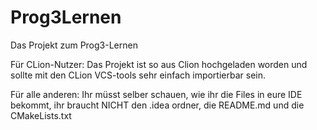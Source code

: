 # Prog3Lernen
Das Projekt zum Prog3-Lernen

Für CLion-Nutzer:
Das Projekt ist so aus Clion hochgeladen worden und sollte mit den CLion VCS-tools sehr einfach importierbar sein.

Für alle anderen:
Ihr müsst selber schauen, wie ihr die Files in eure IDE bekommt, 
ihr braucht NICHT den .idea ordner, die README.md und die CMakeLists.txt
